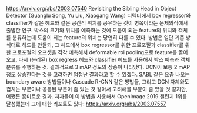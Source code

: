 https://arxiv.org/abs/2003.07540
Revisiting the Sibling Head in Object Detector (Guanglu Song, Yu Liu, Xiaogang Wang)
디텍터에서 box regressor와 classifier가 같은 헤드와 같은 공간적 위치를 공유하는 것이 병목이라는 문제의식에서 출발한 연구. 박스의 크기와 위치를 예측하는 것에 도움이 되는 feature의 위치와 객체를 분류하는데 도움이 되는 feature의 위치는 당연히 다를 수 있다.
방법은 일단 기존 방식대로 헤드를 만들되, 그 헤드에서 box regressor를 위한 프로포절과 classifier를 위한 프로포절의 오프셋을 각각 예측해서 deformable roi pooling으로 feature를 끌어오고, 다시 (분리된) box regress 헤드와 classifier 헤드를 사용해서 박스 예측과 객체 분류를 수행하는 것.
결과적으로 3 mAP 정도의 상승이 나타났다. DCN이 보통 2 mAP 정도 상승한다는 것을 고려하면 엄청난 결과라고 할 수 있겠다.
SABL 같은 요즘 나오는 boundary aware 방법들이나 Cascade R-CNN 같은 방법들, 그리고 DCN 자체와도 겹치는 부분이나 공통된 부분이 좀 있는 것 같아서 고려해볼 부분이 좀 있을 것 같지만, 어쨌든 흥미로운 결과.
저자들이 이 방법을 사용해서 OpenImage 2019 챌린지 1위를 달성했는데 그에 대한 리포트도 있다: https://arxiv.org/abs/2003.07557